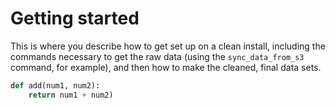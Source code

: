 Getting started
===============

This is where you describe how to get set up on a clean install, including the
commands necessary to get the raw data (using the `sync_data_from_s3` command,
for example), and then how to make the cleaned, final data sets.

```py title="add_numbers.py linenums=1"
def add(num1, num2):
    return num1 + num2)
```